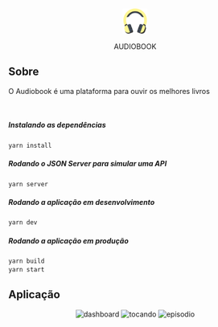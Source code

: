 <br />
<p align="center" >
    <img src="./public/headphones.svg" alt="AUDIOBOOK" width="50">
</p>
<p align="center" >
    <span>AUDIOBOOK</span>
</p>

## Sobre

O Audiobook é uma plataforma para ouvir os melhores livros

<br />

##### Instalando as dependências

```sh
yarn install
```

##### Rodando o JSON Server para simular uma API

```sh
yarn server
```

##### Rodando a aplicação em desenvolvimento

```sh
yarn dev
```

##### Rodando a aplicação em produção

```sh
yarn build
yarn start
```


## Aplicação

<p align="center">
  <img src="" width="800" alt="dashboard">
  <img src="" width="800" alt="tocando">
  <img src="" width="800" alt="episodio">
</p>